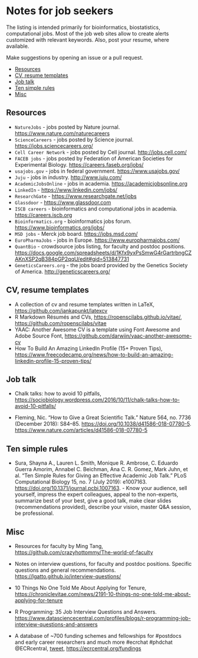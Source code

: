 # Notes for job seekers 

The listing is intended primarily for bioinformatics, biostatistics, computational jobs. Most of the job web sites allow to create alerts customized with relevant keywords. Also, post your resume, where available.

Make suggestions by opening an issue or a pull request.

* [Resources](#resources)
* [CV, resume templates](#cv--resume-templates)
* [Job talk](#job-talk)
* [Ten simple rules](#ten-simple-rules)
* [Misc](#misc)

## Resources

- `NatureJobs` - jobs posted by Nature journal. https://www.nature.com/naturecareers
- `ScienceCareers` - jobs posted by Science journal. https://jobs.sciencecareers.org/
- `Cell Career Network` - jobs posted by Cell journal. http://jobs.cell.com/
- `FACEB jobs` - jobs posted by Federation of American Societies for Experimental Biology. https://careers.faseb.org/jobs/
- `usajobs.gov` - jobs in federal government. https://www.usajobs.gov/
- `Juju` - jobs in industry. http://www.juju.com/
- `AcademicJobsOnline` - jobs in academia. https://academicjobsonline.org
- `LinkedIn` - https://www.linkedin.com/jobs/
- `ResearchGate` - https://www.researchgate.net/jobs
- `Glassdoor` - https://www.glassdoor.com
- `ISCB careers` - bioinformatics and computational jobs in academia. https://careers.iscb.org
- `Bioinformatics.org` - bioinformatics jobs forum. https://www.bioinformatics.org/jobs/
- `MSD jobs` - Merck job board. https://jobs.msd.com/
- `EuroPharmaJobs` - jobs in Europe. https://www.europharmajobs.com/
- `QuantBio` - crowdsource jobs listing, for faculty and postdoc positions. https://docs.google.com/spreadsheets/d/1Kfx9yxPsSmwG4rGartrbngCZAKnXSP2qB384pGP2qqU/edit#gid=513847731
- `GeneticsCareers.org` - the jobs board provided by the Genetics Society of America. http://geneticscareers.org/

## CV, resume templates

- A collection of cv and resume templates written in LaTeX, https://github.com/jankapunkt/latexcv
- R Markdown Résumés and CVs, https://ropenscilabs.github.io/vitae/, https://github.com/ropenscilabs/vitae
- YAAC: Another Awesome CV is a template using Font Awesome and Adobe Source Font, https://github.com/darwiin/yaac-another-awesome-cv
- How To Build An Amazing LinkedIn Profile (15+ Proven Tips), https://www.freecodecamp.org/news/how-to-build-an-amazing-linkedin-profile-15-proven-tips/

## Job talk

- Chalk talks: how to avoid 10 pitfalls, https://sociobiology.wordpress.com/2016/10/11/chalk-talks-how-to-avoid-10-pitfalls/

- Fleming, Nic. “How to Give a Great Scientific Talk.” Nature 564, no. 7736 (December 2018): S84–85. https://doi.org/10.1038/d41586-018-07780-5. https://www.nature.com/articles/d41586-018-07780-5


## Ten simple rules

- Sura, Shayna A., Lauren L. Smith, Monique R. Ambrose, C. Eduardo Guerra Amorim, Annabel C. Beichman, Ana C. R. Gomez, Mark Juhn, et al. “Ten Simple Rules for Giving an Effective Academic Job Talk.” PLoS Computational Biology 15, no. 7 (July 2019): e1007163. https://doi.org/10.1371/journal.pcbi.1007163. - Know your audience, sell yourself, impress the expert colleagues, appeal to the non-experts, summarize best of your best, give a good talk, make clear slides (recommendations provided), describe your vision, master Q&A session, be professional.



## Misc

- Resources for faculty by Ming Tang, https://github.com/crazyhottommy/The-world-of-faculty

- Notes on interview questions, for faculty and postdoc positions. Specific questions and general recommendations. https://lgatto.github.io/interview-questions/

- 10 Things No One Told Me About Applying for Tenure, https://chroniclevitae.com/news/2191-10-things-no-one-told-me-about-applying-for-tenure

- R Programming: 35 Job Interview Questions and Answers. https://www.datasciencecentral.com/profiles/blogs/r-programming-job-interview-questions-and-answers

- A database of ~700 funding schemes and fellowships for #postdocs and early career researchers and much more #ecrchat #phdchat  @ECRcentral, [tweet](https://twitter.com/khanaziz84/status/1093875757925974016), https://ecrcentral.org/fundings

